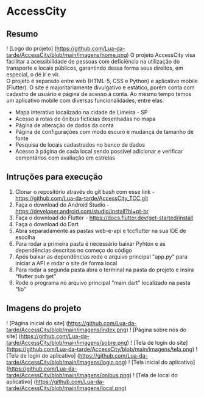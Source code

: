 # AccessCity
## Resumo
! [Logo do projeto] (https://github.com/Lua-da-tarde/AccessCity/blob/main/imagens/nome.png)
O projeto AccessCity visa facilitar a acessibilidade de pessoas com deficiência na utilização do transporte e locais públicos, garantindo dessa forma seus direitos, em especial, o de ir e vir.   
O projeto é separado entre web (HTML-5, CSS e Python) e aplicativo mobile (Flutter). O site é majoritariamente divulgativo e estático, porém conta com cadastro de usuário e página de acesso à conta. Ao mesmo tempo temos um aplicativo mobile com diversas funcionalidades, entre elas:
* Mapa interativo localizado na cidade de Limeira - SP
* Acesso à rotas de ônibus fictícias desenhadas no mapa
* Página de alteração de dados da conta
* Página de configurações com modo escuro e mudança de tamanho de fonte
* Pesquisa de locais cadastrados no banco de dados
* Acesso à página de cada local sendo possível adicionar e verificar comentários com avaliação em estrelas  

## Intruções para execução 
1. Clonar o repositório através do git bash com esse link - https://github.com/Lua-da-tarde/AccessCity_TCC.git  
2. Faça o download do Android Studio - https://developer.android.com/studio/install?hl=pt-br  
3. Faça o download do Flutter - https://docs.flutter.dev/get-started/install
4. Faça o download do Dart
5. Abra separadamente as pastas web-e-api e tccflutter na sua IDE de escolha  
6. Para rodar a primeira pasta é necessário baixar Pyhton e as dependências descritas no começo do código  
7. Após baixar as dependências rode o arquivo principal "app.py" para iniciar a API e rodar o site de forma local
8. Para rodar a segunda pasta abra o terminal na pasta do projeto e insira "flutter pub get"
9. Rode o programa no arquivo principal "main.dart" localizado na pasta "lib"

## Imagens do projeto  
! [Página inicial do site] (https://github.com/Lua-da-tarde/AccessCity/blob/main/imagens/index.png)
! [Página sobre nós do site] (https://github.com/Lua-da-tarde/AccessCity/blob/main/imagens/sobre.png)
! [Tela de login do site] (https://github.com/Lua-da-tarde/AccessCity/blob/main/imagens/tela.png)
! [Tela de login do aplicativo] (https://github.com/Lua-da-tarde/AccessCity/blob/main/imagens/login.png)
! [Tela inicial do aplicativo] (https://github.com/Lua-da-tarde/AccessCity/blob/main/imagens/onibus.png)
! [Tela de local do aplicativo] (https://github.com/Lua-da-tarde/AccessCity/blob/main/imagens/local.png)
